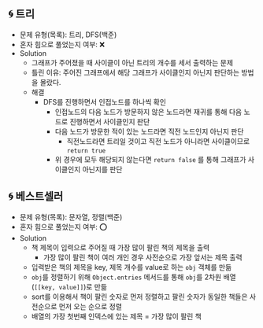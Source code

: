 ## 🌀 트리

- 문제 유형(목록): 트리, DFS(백준)
- 혼자 힘으로 풀었는지 여부: ❌
- Solution
  - 그래프가 주어졌을 때 사이클이 아닌 트리의 개수를 세서 출력하는 문제
  - 틀린 이유: 주어진 그래프에서 해당 그래프가 사이클인지 아닌지 판단하는 방법을 몰랐다.
  - 해결
    - DFS를 진행하면서 인접노드를 하나씩 확인
      - 인접노드의 다음 노드가 방문하지 않은 노드라면 재귀를 통해 다음 노드로 진행하면서 사이클인지 판단
      - 다음 노드가 방문한 적이 있는 노드라면 직전 노드인지 아닌지 판단
        - 직전노드라면 트리일 것이고 직전 노드가 아니라면 사이클이므로 `return true`
      - 위 경우에 모두 해당되지 않는다면 `return false` 를 통해 그래프가 사이클인지 아닌지를 판단

## 🌀 베스트셀러

- 문제 유형(목록): 문자열, 정렬(백준)
- 혼자 힘으로 풀었는지 여부: ⭕️
- Solution
  - 책 제목이 입력으로 주어질 때 가장 많이 팔린 책의 제목을 출력
    - 가장 많이 팔린 책이 여러 개인 경우 사전순으로 가장 앞서는 제목 출력
  - 입력받은 책의 제목을 key, 제목 개수를 value로 하는 `obj` 객체를 만듦
  - `obj`를 정렬하기 위해 `Object.entries` 메서드를 통해 `obj`를 2차원 배열(`[[key, value]]`)로 만듦
  - sort를 이용해서 책이 팔린 숫자로 먼저 정렬하고 팔린 숫자가 동일한 책들은 사전순으로 먼저 오는 순으로 정렬
  - 배열의 가장 첫번째 인덱스에 있는 제목 = 가장 많이 팔린 책
